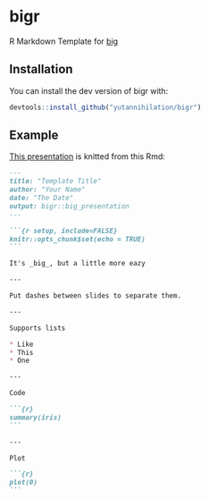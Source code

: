 # bigr

R Markdown Template for [big](https://github.com/tmcw/big)

## Installation

You can install the dev version of bigr with:

``` r
devtools::install_github("yutannihilation/bigr")
```

## Example

[This presentation](https://yutannihilation.github.io/bigr/demo.html) is knitted from this Rmd:

````md
---
title: "Template Title"
author: "Your Name"
date: "The Date"
output: bigr::big_presentation
---

```{r setup, include=FALSE}
knitr::opts_chunk$set(echo = TRUE)
```

It's _big_, but a little more eazy

---

Put dashes between slides to separate them.

---

Supports lists

* Like
* This
* One

---

Code

```{r}
summary(iris)
```

---

Plot

```{r}
plot(0)
```
````
